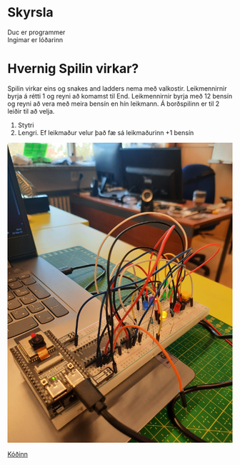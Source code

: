 # Skyrsla
Duc er programmer <br> Ingimar er lóðarinn

# Hvernig Spilin virkar?
Spilin virkar eins og snakes and ladders nema með valkostir.
Leikmennirnir byrja á rétti 1 og reyni að komamst til End.
Leikmennirnir byrja með 12 bensín og reyni að vera með meira bensín en hín leikmann.
Á borðspilinn er til 2 leiðir til að velja.
1. Stytri <br>
2. Lengri. Ef leikmaður velur það fæ sá leikmaðurinn +1 bensín

![Mynd](https://github.com/Chicken405/Skyrsla/blob/main/20230922_094110.jpg)
























[Kóðinn](https://github.com/Chicken405/Skyrsla/blob/main/main.py)
